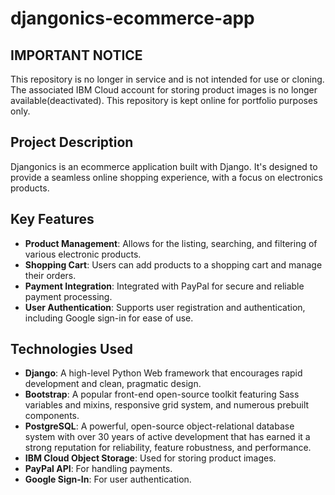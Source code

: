 # djangonics-ecommerce-app

## IMPORTANT NOTICE
This repository is no longer in service and is not intended for use or cloning. The associated IBM Cloud account for storing product images is no longer available(deactivated). This repository is kept online for portfolio purposes only.

## Project Description

Djangonics is an ecommerce application built with Django. It's designed to provide a seamless online shopping experience, with a focus on electronics products.

## Key Features

- **Product Management**: Allows for the listing, searching, and filtering of various electronic products.
- **Shopping Cart**: Users can add products to a shopping cart and manage their orders.
- **Payment Integration**: Integrated with PayPal for secure and reliable payment processing.
- **User Authentication**: Supports user registration and authentication, including Google sign-in for ease of use.

## Technologies Used

- **Django**: A high-level Python Web framework that encourages rapid development and clean, pragmatic design.
- **Bootstrap**: A popular front-end open-source toolkit featuring Sass variables and mixins, responsive grid system, and numerous prebuilt components.
- **PostgreSQL**: A powerful, open-source object-relational database system with over 30 years of active development that has earned it a strong reputation for reliability, feature robustness, and performance.
- **IBM Cloud Object Storage**: Used for storing product images.
- **PayPal API**: For handling payments.
- **Google Sign-In**: For user authentication.


